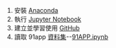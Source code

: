 1. 安裝 [Anaconda](https://www.anaconda.com/download/)
2. 執行 [Jupyter Notebook](https://jupyter.readthedocs.io/en/latest/install.html#installing-jupyter-using-anaconda-and-conda)
3. 建立並學習使用 [GitHub](https://gitbook.tw/)
4. 讀取 91app [資料集](https://drive.google.com/drive/folders/1g7Q81jHDXpJcWdhJEDl8h_wS_XmODgiB)--[91APP.ipynb](https://github.com/YangChunKai/NTUCSX2018/blob/master/week1/91APP.ipynb)
